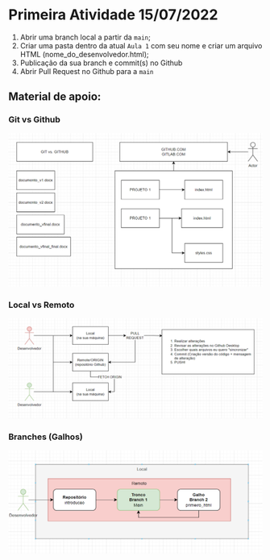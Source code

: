 # Primeira Atividade 15/07/2022

1. Abrir uma branch local a partir da `main`;
2. Criar uma pasta dentro da atual `Aula 1` com seu nome e criar um arquivo HTML (nome_do_desenvolvedor.html);
3. Publicação da sua branch e commit(s) no Github
4. Abrir Pull Request no Github para a `main`

## Material de apoio:

### Git vs Github

![Git vs Github](imagens/git_vs_github.png)

### Local vs Remoto

![Local vs Remoto](imagens/local_vs_remoto.png)

### Branches (Galhos)

![Branches](imagens/branches.png)
